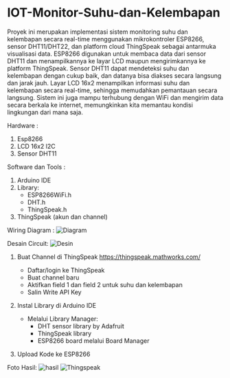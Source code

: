 # IOT-Monitor-Suhu-dan-Kelembapan
Proyek ini merupakan implementasi sistem monitoring suhu dan kelembapan secara real-time menggunakan mikrokontroler ESP8266, sensor DHT11/DHT22, dan platform cloud ThingSpeak sebagai antarmuka visualisasi data. ESP8266 digunakan untuk membaca data dari sensor DHT11 dan menampilkannya ke layar LCD maupun mengirimkannya ke platform ThingSpeak. Sensor DHT11 dapat mendeteksi suhu dan kelembapan dengan cukup baik, dan datanya bisa diakses secara langsung dan jarak jauh. Layar LCD 16x2 menampilkan informasi suhu dan kelembapan secara real-time, sehingga memudahkan pemantauan secara langsung. Sistem ini juga mampu terhubung dengan WiFi dan mengirim data secara berkala ke internet, memungkinkan kita memantau kondisi lingkungan dari mana saja.


Hardware :
1. Esp8266
2. LCD 16x2 l2C
3. Sensor DHT11

Software dan Tools :
1. Arduino IDE
2. Library:
   - ESP8266WiFi.h
   - DHT.h
   - ThingSpeak.h
4. ThingSpeak (akun dan channel)

Wiring Diagram :
![Diagram](https://github.com/user-attachments/assets/aa06326a-987d-4a6c-88f5-24241e1ed06c)

Desain Circuit:
![Desin](https://github.com/user-attachments/assets/2c44d758-de7e-499a-be81-e6c6c8a34a98)

1. Buat Channel di ThingSpeak
   https://thingspeak.mathworks.com/
   - Daftar/login ke ThingSpeak
   - Buat channel baru
   - Aktifkan field 1 dan field 2 untuk suhu dan kelembapan
   - Salin Write API Key
3. Instal Library di Arduino IDE
   - Melalui Library Manager:
     - DHT sensor library by Adafruit
     - ThingSpeak library
     - ESP8266 board melalui Board Manager

4. Upload Kode ke ESP8266


Foto Hasil:
![hasil](https://github.com/user-attachments/assets/ba694b21-195f-4a93-b8d0-eb85877c2173)
![Thingspeak](https://github.com/user-attachments/assets/23d1ebe9-eed6-46c1-a77d-ce1b679689a1)
